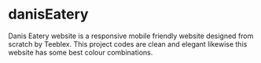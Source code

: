 # danisEatery
Danis Eatery website is a responsive mobile friendly website designed from scratch by Teeblex. This project codes are clean and elegant likewise this website has some best colour combinations.

